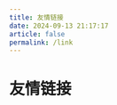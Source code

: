 ```yaml
---
title: 友情链接
date: 2024-09-13 21:17:17
article: false  
permalink: /link 
---
```


# 友情链接

<SiteInfo
  name="白狐的博客"
  url="https://www.arcticfox.top"
  logo="https://www.arcticfox.top/avatar.jpg"
  preview="https://t.mwm.moe/pc"
/>

<SiteInfo
  name="Yunzaibot-cn"
  url="https://yunzaibot.cn"
  logo="/assets/images/yunzaibot-zr.jpg"
  preview="https://api.dujin.org/pic/yuanshen/"
/>

<SiteInfo
  name="ZLMX"
  url="https://yunzai-bot.cn"
  logo="/assets/images/yunzai-bot.jpg"
  preview="https://t.mwm.moe/fj"
/>

